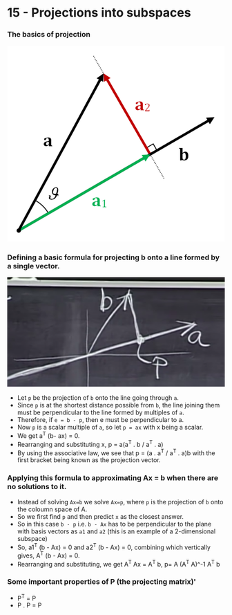 # 15 - Projections into subspaces

### The basics of projection
![Projection image](./Images/MIT_15_projection.png)

### Defining a basic formula for projecting b onto a line formed by a single vector.
![Projection derivation example](./Images/MIT_15_basic.png)

- Let `p` be the projection of `b` onto the line going through `a`.
- Since `p` is at the shortest distance possible from `b`, the line joining them must be perpendicular to the line formed by multiples of `a`.
- Therefore, if `e = b - p`, then e must be perpendicular to a.
- Now `p` is a scalar multiple of `a`, so let `p = ax` with x being a scalar.
- We get a<sup>T</sup> (b- ax) = 0.
- Rearranging and substituting x, p = a(a<sup>T</sup>  . b / a<sup>T</sup>  . a)
- By using the associative law, we see that p = (a . a<sup>T</sup> / a<sup>T</sup>  . a)b with the first bracket being known as the projection vector.

### Applying this formula to approximating Ax = b when there are no solutions to it.

- Instead of solving `Ax=b` we solve `Ax=p`, where `p` is the projection of `b` onto the coloumn space of A.
- So we first find `p` and then predict `x` as the closest answer.
- So in this case `b - p` i.e. `b - Ax` has to be perpendicular to the plane with basis vectors as `a1` and `a2` (this is an example of a 2-dimensional subspace)
- So, a1<sup>T</sup> (b - Ax) = 0 and a2<sup>T</sup> (b - Ax) = 0, combining which vertically gives, A<sup>T</sup> (b - Ax) = 0.
- Rearranging and substituting, we get A<sup>T</sup> Ax = A<sup>T</sup> b, p= A (A<sup>T</sup> A)^-1 A<sup>T</sup> b

### Some important properties of P (the projecting matrix)'
- P<sup>T</sup> = P
- P . P  = P
